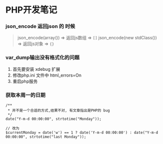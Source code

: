 
PHP开发笔记
==========


### json_encode 返回json 的 时候

>
> json_encode(array()) =>  返回js数组  => `[]`
> json_encode(new stdClass()) =>  返回js对象 => `{}`
>

### var_dump输出没有格式化的问题
1. 首先要安装 xdebug 扩展
2. 修改php.ini 文件中 html_errors=On
3. 重启php服务


### 获取本周一的日期
```
/**
 * 并不是一个合适的方式,结果不对, 有文章指出是PHP的 bug
 */
date("Y-m-d 00:00:00", strtotime("Monday"));  

// 改为
$currentMonday = date('w') == 1 ? date('Y-m-d 00:00:00') : date("Y-m-d 00:00:00", strtotime("last Monday"));

```
